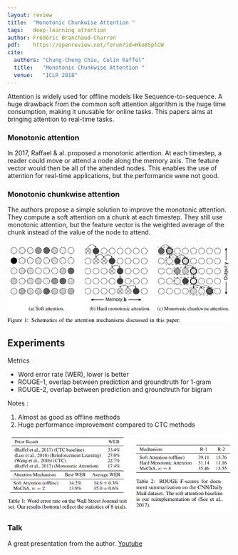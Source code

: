 ```yaml
---
layout: review
title:  "Monotonic Chunkwise Attention "
tags:   deep-learning attention
author: Frédéric Branchaud-Charron
pdf:    https://openreview.net/forum?id=Hko85plCW
cite:
  authors: "Chung-Cheng Chiu, Colin Raffel"
  title:   "Monotonic Chunkwise Attention "
  venue:   "ICLR 2018"
---
```




Attention is widely used for offline models like Sequence-to-sequence. A huge drawback from the common soft attention algorithm is the huge time consumption, making it unusable for online tasks. This papers aims at bringing attention to real-time tasks.


### Monotonic attention
In 2017, Raffael & al. proposed a monotonic attention. At each timestep, a reader could move or attend a node along the memory axis. The feature vector would then be all of the attended nodes.
This enables the use of attention for real-time applications, but the performance were not good.


### Monotonic chunkwise attention
The authors propose a simple solution to improve the monotonic attention. They compute a soft attention on a chunk at each timestep. They still use monotonic attention, but the feature vector is the weighted average of the chunk instead of the value of the node to attend.

![](/deep-learning/images/monotonic/fig1.png)

## Experiments

Metrics
* Word error rate (WER), lower is better
* ROUGE-1, overlap between prediction and groundtruth for 1-gram
* ROUGE-2, overlap between prediction and groundtruth for bigram

Notes :
1. Almost as good as offline methods
2. Huge performance improvement compared to CTC methods

![](/deep-learning/images/monotonic/table12.png)


### Talk

A great presentation from the author.
[Youtube](https://www.youtube.com/watch?v=YtHjmm9Cx3s)
